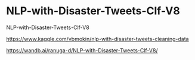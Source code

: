 # NLP-with-Disaster-Tweets-Clf-V8
NLP-with-Disaster-Tweets-Clf-V8

https://www.kaggle.com/vbmokin/nlp-with-disaster-tweets-cleaning-data

https://wandb.ai/ranuga-d/NLP-with-Disaster-Tweets-Clf-V8/
